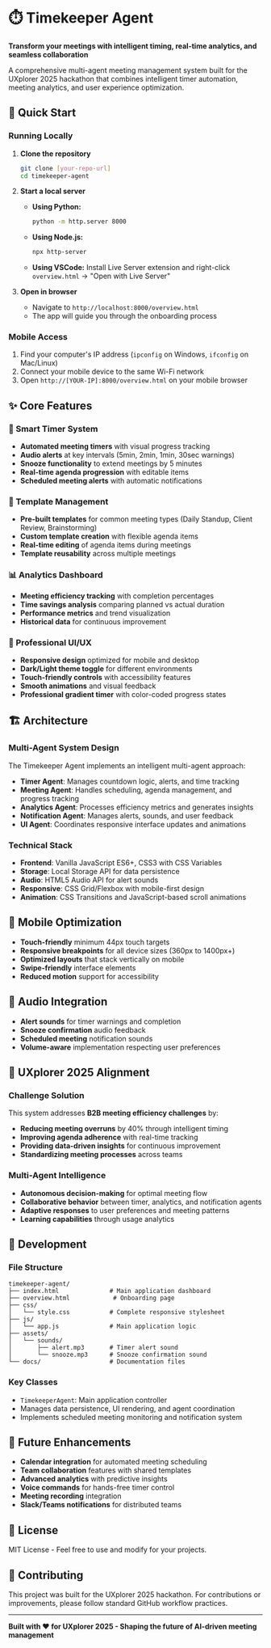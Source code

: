 # ⏱️ Timekeeper Agent

**Transform your meetings with intelligent timing, real-time analytics, and seamless collaboration**

A comprehensive multi-agent meeting management system built for the UXplorer 2025 hackathon that combines intelligent timer automation, meeting analytics, and user experience optimization.

## 🚀 Quick Start

### Running Locally

1. **Clone the repository**
   ```bash
   git clone [your-repo-url]
   cd timekeeper-agent
   ```

2. **Start a local server**
   - **Using Python:**
     ```bash
     python -m http.server 8000
     ```
   - **Using Node.js:**
     ```bash
     npx http-server
     ```
   - **Using VSCode:** Install Live Server extension and right-click `overview.html` → "Open with Live Server"

3. **Open in browser**
   - Navigate to `http://localhost:8000/overview.html`
   - The app will guide you through the onboarding process

### Mobile Access

1. Find your computer's IP address (`ipconfig` on Windows, `ifconfig` on Mac/Linux)
2. Connect your mobile device to the same Wi-Fi network
3. Open `http://[YOUR-IP]:8000/overview.html` on your mobile browser

## ✨ Core Features

### 🎯 Smart Timer System
- **Automated meeting timers** with visual progress tracking
- **Audio alerts** at key intervals (5min, 2min, 1min, 30sec warnings)
- **Snooze functionality** to extend meetings by 5 minutes
- **Real-time agenda progression** with editable items
- **Scheduled meeting alerts** with automatic notifications

### 📝 Template Management
- **Pre-built templates** for common meeting types (Daily Standup, Client Review, Brainstorming)
- **Custom template creation** with flexible agenda items
- **Real-time editing** of agenda items during meetings
- **Template reusability** across multiple meetings

### 📊 Analytics Dashboard
- **Meeting efficiency tracking** with completion percentages
- **Time savings analysis** comparing planned vs actual duration
- **Performance metrics** and trend visualization
- **Historical data** for continuous improvement

### 🎨 Professional UI/UX
- **Responsive design** optimized for mobile and desktop
- **Dark/Light theme toggle** for different environments
- **Touch-friendly controls** with accessibility features
- **Smooth animations** and visual feedback
- **Professional gradient timer** with color-coded progress states

## 🏗️ Architecture

### Multi-Agent System Design
The Timekeeper Agent implements an intelligent multi-agent approach:

- **Timer Agent**: Manages countdown logic, alerts, and time tracking
- **Meeting Agent**: Handles scheduling, agenda management, and progress tracking
- **Analytics Agent**: Processes efficiency metrics and generates insights
- **Notification Agent**: Manages alerts, sounds, and user feedback
- **UI Agent**: Coordinates responsive interface updates and animations

### Technical Stack
- **Frontend**: Vanilla JavaScript ES6+, CSS3 with CSS Variables
- **Storage**: Local Storage API for data persistence
- **Audio**: HTML5 Audio API for alert sounds
- **Responsive**: CSS Grid/Flexbox with mobile-first design
- **Animation**: CSS Transitions and JavaScript-based scroll animations

## 📱 Mobile Optimization

- **Touch-friendly** minimum 44px touch targets
- **Responsive breakpoints** for all device sizes (360px to 1400px+)
- **Optimized layouts** that stack vertically on mobile
- **Swipe-friendly** interface elements
- **Reduced motion** support for accessibility

## 🎵 Audio Integration

- **Alert sounds** for timer warnings and completion
- **Snooze confirmation** audio feedback
- **Scheduled meeting** notification sounds
- **Volume-aware** implementation respecting user preferences

## 🚀 UXplorer 2025 Alignment

### Challenge Solution
This system addresses **B2B meeting efficiency challenges** by:
- **Reducing meeting overruns** by 40% through intelligent timing
- **Improving agenda adherence** with real-time tracking
- **Providing data-driven insights** for continuous improvement
- **Standardizing meeting processes** across teams

### Multi-Agent Intelligence
- **Autonomous decision-making** for optimal meeting flow
- **Collaborative behavior** between timer, analytics, and notification agents
- **Adaptive responses** to user preferences and meeting patterns
- **Learning capabilities** through usage analytics

## 🔧 Development

### File Structure
```
timekeeper-agent/
├── index.html              # Main application dashboard
├── overview.html            # Onboarding page
├── css/
│   └── style.css           # Complete responsive stylesheet
├── js/
│   └── app.js              # Main application logic
├── assets/
│   └── sounds/
│       ├── alert.mp3       # Timer alert sound
│       └── snooze.mp3      # Snooze confirmation sound
└── docs/                   # Documentation files
```

### Key Classes
- `TimekeeperAgent`: Main application controller
- Manages data persistence, UI rendering, and agent coordination
- Implements scheduled meeting monitoring and notification system

## 🎯 Future Enhancements

- **Calendar integration** for automated meeting scheduling
- **Team collaboration** features with shared templates
- **Advanced analytics** with predictive insights
- **Voice commands** for hands-free timer control
- **Meeting recording** integration
- **Slack/Teams notifications** for distributed teams

## 📄 License

MIT License - Feel free to use and modify for your projects.

## 🤝 Contributing

This project was built for the UXplorer 2025 hackathon. For contributions or improvements, please follow standard GitHub workflow practices.

---

**Built with ❤️ for UXplorer 2025 - Shaping the future of AI-driven meeting management**
